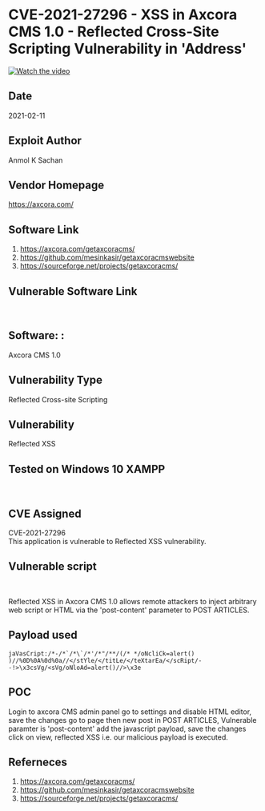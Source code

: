 # CVE-2021-27296 - XSS in Axcora CMS 1.0 - Reflected Cross-Site Scripting Vulnerability in 'Address'

[![Watch the video](https://i.imgur.com/UsFUHok.png)](https://drive.google.com/file/d/#/view)


## Date

2021-02-11 <br />

## Exploit Author
Anmol K Sachan <br />

## Vendor Homepage
https://axcora.com/

## Software Link
1. https://axcora.com/getaxcoracms/ <br />
2. https://github.com/mesinkasir/getaxcoracmswebsite <br />
3. https://sourceforge.net/projects/getaxcoracms/ <br />

## Vulnerable Software Link
 <br />

## Software: : 
Axcora CMS 1.0 <br />

## Vulnerability Type
Reflected Cross-site Scripting <br />

## Vulnerability
Reflected XSS <br />

## Tested on Windows 10 XAMPP 
<br />

## CVE Assigned 
CVE-2021-27296 <br />
This application is vulnerable to Reflected XSS vulnerability. <br />

## Vulnerable script
 <br />

Reflected XSS in Axcora CMS 1.0 allows remote attackers to inject arbitrary web script or HTML via the 'post-content' parameter to POST ARTICLES.
 <br />

## Payload used <br />
```jaVasCript:/*-/*`/*\`/*'/*"/**/(/* */oNcliCk=alert() )//%0D%0A%0d%0a//</stYle/</titLe/</teXtarEa/</scRipt/--!>\x3csVg/<sVg/oNloAd=alert()//>\x3e``` 
<br /> 
## POC
Login to axcora CMS admin panel go to settings and
disable HTML editor, save the changes go to page then new
post in POST ARTICLES, Vulnerable paramter is 'post-content'
add the javascript payload, save the changes click on view,
reflected XSS i.e. our malicious payload is executed.

## Referneces
1. https://axcora.com/getaxcoracms/ <br />
2. https://github.com/mesinkasir/getaxcoracmswebsite <br />
3. https://sourceforge.net/projects/getaxcoracms/ <br />

